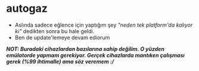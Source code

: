 # autogaz
 - Aslında sadece eğlence için yaptığım şey *"neden tek platform'da kalıyor ki"* dedikten sonra bu hale geldi.
 - Ben de update'lemeye devam ediorum

***NOT: Buradaki cihazlardan bazılarına sahip değilim. O yüzden emülatorde yapmam gerekiyor. Gerçek cihazlarda mantıken çalışması gerek (%99 ihtimalle) ama söz veremem :/***
